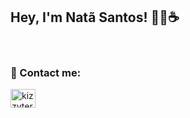 ## Hey, I'm Natã Santos! 🙋‍♂️☕

<!-- 
 <div> 
  <a href="https://github.com/natansantoz"> 
  <img height="180em" src="https://github-readme-stats.vercel.app/api?username=natansantoz&bg_color=000&title_color=00FFFF&text_color=fff&icon_color=00FFFF&hide_border=true&show_icons=true&theme=radical&include_all_commits=true&count_private=true"/>
 <div> -->
 

<!-- <a href="#" > <img algin="left" width="380px" src="https://github-readme-stats.vercel.app/api/top-langs/?username=natansantoz&bg_color=000&title_color=00FFFF&text_color=fff&icon_color=00FFFF&hide_border=true&show_icons=true&theme=radical&hide=html&langs_count=8&layout=compact" /> </a> -->

<!-- <a href="https://github.com/natansantoz/natansantoz"><img alt="Natã Santos Activity Graph" src="https://activity-graph.herokuapp.com/graph?username=natansantoz&theme=react-dark" /></a> 
	
##
 -->
</br>
<h3 align="left">🔗 Contact me:</h3>
<p align="left">
<a href="https://www.linkedin.com/in/natan-s-oliv/" target="blank"><img align="center" src="https://raw.githubusercontent.com/rahuldkjain/github-profile-readme-generator/master/src/images/icons/Social/linked-in-alt.svg" alt="kizzyterra" height="30" width="40" /></a>
